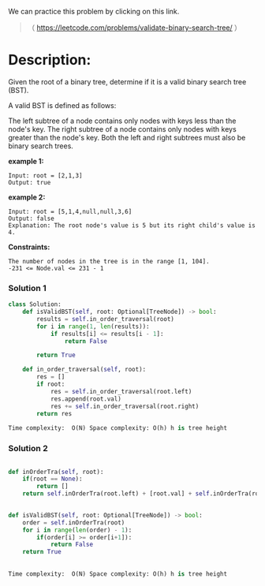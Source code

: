 We can practice this problem by clicking on this link.
>（ https://leetcode.com/problems/validate-binary-search-tree/ ）
# Description:
 <p>  Given the root of a binary tree, determine if it is a valid binary search tree (BST).

A valid BST is defined as follows:

The left subtree of a node contains only nodes with keys less than the node's key.
The right subtree of a node contains only nodes with keys greater than the node's key.
Both the left and right subtrees must also be binary search trees.
  </p> 
  
**example 1:**
```
Input: root = [2,1,3]
Output: true
```
**example 2:**
```
Input: root = [5,1,4,null,null,3,6]
Output: false
Explanation: The root node's value is 5 but its right child's value is 4.
```


**Constraints:**
```
The number of nodes in the tree is in the range [1, 104].
-231 <= Node.val <= 231 - 1
```

 ### Solution 1

```Python
class Solution:
    def isValidBST(self, root: Optional[TreeNode]) -> bool:
        results = self.in_order_traversal(root)
        for i in range(1, len(results)):
            if results[i] <= results[i - 1]:
                return False

        return True

    def in_order_traversal(self, root):
        res = []
        if root:
            res = self.in_order_traversal(root.left)
            res.append(root.val)
            res += self.in_order_traversal(root.right)
        return res
           
Time complexity:  O(N) Space complexity: O(h) h is tree height
```
 ### Solution 2
```Python

def inOrderTra(self, root):
    if(root == None):
        return []
    return self.inOrderTra(root.left) + [root.val] + self.inOrderTra(root.right)

    
def isValidBST(self, root: Optional[TreeNode]) -> bool:
    order = self.inOrderTra(root)
    for i in range(len(order) - 1):
        if(order[i] >= order[i+1]):
            return False
    return True
    
               
Time complexity:  O(N) Space complexity: O(h) h is tree height
```
